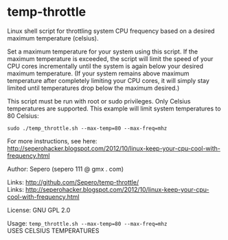 temp-throttle
=============

Linux shell script for throttling system CPU frequency based on a desired maximum temperature (celsius).

Set a maximum temperature for your system using this script. If the maximum temperature is exceeded, the script will limit the speed of your CPU cores incrementally until the system is again below your desired maximum temperature. (If your system remains above maximum temperature after completely limiting your CPU cores, it will simply stay limited until temperatures drop below the maximum desired.)


This script must be run with root or sudo privileges. Only Celsius temperatures are supported. This example will limit system temperatures to 80 Celsius:

    sudo ./temp_throttle.sh --max-temp=80 --max-freq=mhz


For more instructions, see here:  
http://seperohacker.blogspot.com/2012/10/linux-keep-your-cpu-cool-with-frequency.html


Author: Sepero (sepero 111 @ gmx . com)

Links: http://github.com/Sepero/temp-throttle/  
Links: http://seperohacker.blogspot.com/2012/10/linux-keep-your-cpu-cool-with-frequency.html  

License: GNU GPL 2.0

Usage: `temp_throttle.sh --max-temp=80 --max-freq=mhz`  
USES CELSIUS TEMPERATURES  

